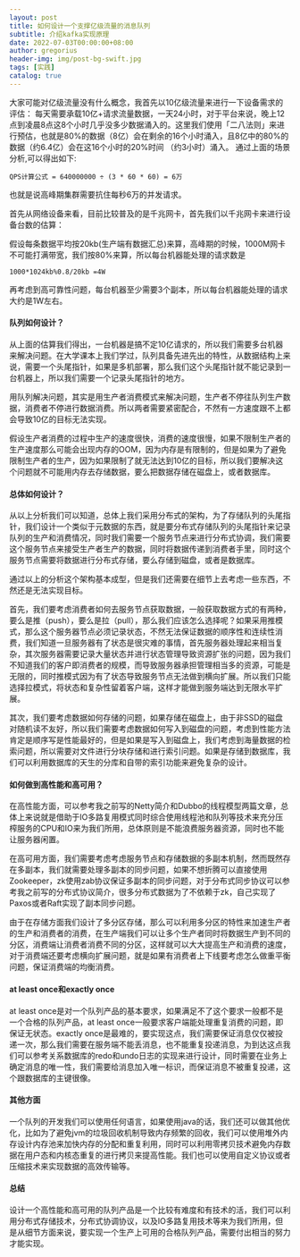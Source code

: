 ```yaml
---
layout: post
title: 如何设计一个支撑亿级流量的消息队列
subtitle: 介绍kafka实现原理
date: 2022-07-03T00:00:00+08:00
author: gregorius
header-img: img/post-bg-swift.jpg
tags: [实践]
catalog: true
---
```


大家可能对亿级流量没有什么概念，我首先以10亿级流量来进行一下设备需求的评估：
每天需要承载10亿+请求流量数据，一天24小时，对于平台来说，晚上12点到凌晨8点这8个小时几乎没多少数据涌入的。这里我们使用「二八法则」来进行预估，也就是80%的数据（8亿）会在剩余的16个小时涌入，且8亿中的80%的数据（约6.4亿）会在这16个小时的20%时间 （约3小时）涌入。
通过上面的场景分析,可以得出如下:

    QPS计算公式 = 640000000 ÷ (3 * 60 * 60) = 6万
也就是说高峰期集群需要抗住每秒6万的并发请求。

首先从网络设备来看，目前比较普及的是千兆网卡，首先我们以千兆网卡来进行设备台数的估算：

假设每条数据平均按20kb(生产端有数据汇总)来算，高峰期的时候，1000M网卡不可能打满带宽，我们按80%来算，所以每台机器能处理的请求数是
    
    1000*1024kb%0.8/20kb =4W

再考虑到高可靠性问题，每台机器至少需要3个副本，所以每台机器能处理的请求大约是1W左右。

#### 队列如何设计？

从上面的估算我们得出，一台机器是搞不定10亿请求的，所以我们需要多台机器来解决问题。在大学课本上我们学过，队列具备先进先出的特性，从数据结构上来说，需要一个头尾指针，如果是多机部署，那么我们这个头尾指针就不能记录到一台机器上，所以我们需要一个记录头尾指针的地方。

用队列解决问题，其实是用生产者消费模式来解决问题，生产者不停往队列生产数据，消费者不停进行数据消费。所以两者需要紧密配合，不然有一方速度跟不上都会导致10亿的目标无法实现。

假设生产者消费的过程中生产的速度很快，消费的速度很慢，如果不限制生产者的生产速度那么可能会出现内存的OOM，因为内存是有限制的，但是如果为了避免限制生产者的生产，因为如果限制了就无法达到10亿的目标，所以我们要解决这个问题就不可能用内存去存储数据，要么把数据存储在磁盘上，或者数据库。

#### 总体如何设计？

从以上分析我们可以知道，总体上我们采用分布式的架构，为了存储队列的头尾指针，我们设计一个类似于元数据的东西，就是要分布式存储队列的头尾指针来记录队列的生产和消费情况，同时我们需要一个服务节点来进行分布式协调，我们需要这个服务节点来接受生产者生产的数据，同时将数据传递到消费者手里，同时这个服务节点需要将数据进行分布式存储，要么存储到磁盘，或者是数据库。

通过以上的分析这个架构基本成型，但是我们还需要在细节上去考虑一些东西，不然还是无法实现目标。

首先，我们要考虑消费者如何去服务节点获取数据，一般获取数据方式的有两种，要么是推（push），要么是拉（pull），那么我们应该怎么选择呢？如果采用推模式，那么这个服务器节点必须记录状态，不然无法保证数据的顺序性和连续性消费，我们知道一旦服务器有了状态是很灾难的事情，首先服务器处理起来相当复杂，其次服务器需要记录大量状态并进行状态管理导致资源扩张的问题，因为我们不知道我们的客户即消费者的规模，而导致服务器承担管理相当多的资源，可能是无限的，同时推模式因为有了状态导致服务节点无法做到横向扩展。所以我们只能选择拉模式，将状态和复杂性留着客户端，这样才能做到服务端达到无限水平扩展。

其次，我们要考虑数据如何存储的问题，如果存储在磁盘上，由于非SSD的磁盘对随机读不友好，所以我们需要考虑数据如何写入到磁盘的问题，考虑到性能方法肯定是顺序写是性能最好的，但是如果是写入到磁盘上，我们考虑到海量数据的检索问题，所以需要对文件进行分块存储和进行索引问题。如果是存储到数据库，我们可以利用数据库的天生的分库和自带的索引功能来避免复杂的设计。

#### 如何做到高性能和高可用？

在高性能方面，可以参考我之前写的Netty简介和Dubbo的线程模型两篇文章，总体上来说就是借助于IO多路复用模式同时综合使用线程池和队列等技术来充分压榨服务的CPU和IO来为我们所用，总体原则是不能浪费服务器资源，同时也不能让服务器闲置。

在高可用方面，我们需要考虑考虑服务节点和存储数据的多副本机制，然而既然存在多副本，我们就需要处理多副本的同步问题，如果不想折腾可以直接使用Zookeeper，zk使用zab协议保证多副本的同步问题，对于分布式同步协议可以参考我之前写的分布式协议简介，很多分布式数据为了不依赖于zk，自己实现了Paxos或者Raft实现了副本同步问题。

由于在存储方面我们设计了多分区存储，那么可以利用多分区的特性来加速生产者的生产和消费者的消费，在生产端我们可以让多个生产者同时将数据生产到不同的分区，消费端让消费者消费不同的分区，这样就可以大大提高生产和消费的速度，对于消费端还要考虑横向扩展问题，就是如果有消费者上下线要考虑怎么做重平衡问题，保证消费端的均衡消费。

#### at least once和exactly once

at least once是对一个队列产品的基本要求，如果满足不了这个要求一般都不是一个合格的队列产品，at least once一般要求客户端能处理重复消费的问题，即保证无状态。exactly once是最难的，要实现这点，我们需要保证消息仅仅被投递一次，那么我们需要在服务端不能丢消息，也不能重复投递消息，为到达这点我们可以参考关系数据库的redo和undo日志的实现来进行设计，同时需要在业务上确定消息的唯一性，我们需要给消息加入唯一标识，而保证消息不被重复投递，这个跟数据库的主键很像。

#### 其他方面

一个队列的开发我们可以使用任何语言，如果使用java的话，我们还可以做其他优化，比如为了避免jvm的垃圾回收机制导致内存频繁的回收，我们可以使用堆外内存设计内存池来加快内存的分配和重复利用，同时可以利用零拷贝技术避免内存数据在用户态和内核态重复的进行拷贝来提高性能。我们也可以使用自定义协议或者压缩技术来实现数据的高效传输等。


#### 总结

设计一个高性能和高可用的队列产品是一个比较有难度和有技术的活，我们可以利用分布式存储技术，分布式协调协议，以及IO多路复用技术等来为我们所用，但是从细节方面来说，要实现一个生产上可用的合格队列产品，需要付出相当的努力才能实现。
